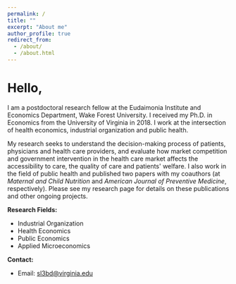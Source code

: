 ```yaml
---
permalink: /
title: ""
excerpt: "About me"
author_profile: true
redirect_from: 
  - /about/
  - /about.html
---
```


# Hello,

I am a postdoctoral research fellow at the Eudaimonia Institute and Economics Department, Wake Forest University. I received my Ph.D. in Economics from the University of Virginia in 2018. I work at the intersection of health economics, industrial organization and public health.

My research seeks to understand the decision-making process of patients, physicians and health care providers, and evaluate how market competition and government intervention in the health care market affects the accessibility to care, the quality of care and patients' welfare. I also work in the field of public health and published two papers with my coauthors (at *Maternal and Child Nutrition* and *American Journal of Preventive Medicine*, respectively). Please see my research page for details on these publications and other ongoing projects.


**Research Fields:**
  - Industrial Organization
  - Health Economics
  - Public Economics
  - Applied Microeconomics

**Contact:**
 - Email: sl3bd@virginia.edu
